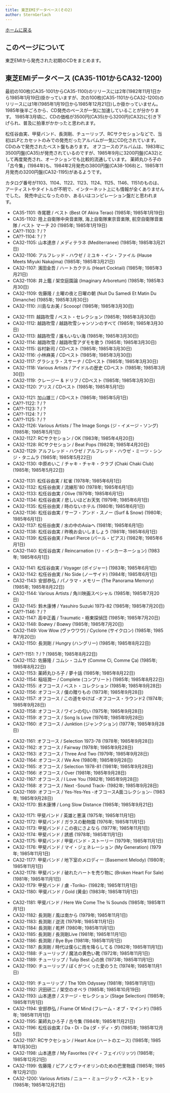 ```yaml
---
title: 東芝EMIデータベース(その2)
author: SternGerlach
---
```


<!--
 pandoc -s --filter pandoc-crossref -M "crossrefYaml=./crossref_config.yaml" -f markdown -t html5 --mathjax --css ./style.css ./toshiba-emi-db-2.md > ./toshiba-emi-db-2.html
-->

[ホームに戻る](./index.html)

## このページについて

東芝EMIから発売された初期のCDをまとめます。

## 東芝EMIデータベース (CA35-1101からCA32-1200)

最初の100枚(CA35-1001からCA35-1100)のリリースには2年(1982年11月1日から1985年1月19日)掛かっていますが、次の100枚(CA35-1101からCA32-1200)のリリースには1年(1985年1月19日から1985年12月21日)しか掛かっていません。
1985年後半ごろから、CD発売のペースが一気に加速していることが分かります。
1985年3月頃に、CDの価格が3500円(CA35)から3200円(CA32)に引き下げられ、普及に拍車がかかったと思われます。

松任谷由実、甲斐バンド、長渕剛、チューリップ、RCサクセションなどで、当初はLPとカセットのみでの発売だったアルバムが一気にCD化されています。
CDのみで発売されたベスト盤もあります。
オフコースのアルバムは、1983年に3500円盤(CA35)が発売されているのですが、1985年9月に3200円盤(CA32)として再度発売され、オークションでも比較的流通しています。
薬師丸ひろ子の「古今集」(1984年)も、1984年2月発売の3800円盤(CA38-1068)と、1985年11月発売の3200円盤(CA32-1195)があるようです。

カタログ番号が1103、1104、1122、1123、1124、1125、1146、1151のものは、アーティストやタイトルが不明で、インターネット上にも情報が全くありませんでした。
発売中止になったのか、あるいはコンピレーション盤だと思われます。

* CA35-1101: 寺尾聰 / ベスト (Best Of Akira Terao) (1985年; 1985年1月19日)
* CA35-1102: 陸上自衛隊中央音楽隊, 海上自衛隊東京音楽隊, 航空自衛隊音楽隊 / ベスト マーチ 20 (1985年; 1985年1月19日)
* CA??-1103: ? / ?
* CA??-1104: ? / ?
* CA32-1105: 山本達彦 / メディテラネ (Mediterranee) (1985年; 1985年3月21日)
* CA32-1106: アルフレッド・ハウゼ / ミユキ・イン・ファイル (Hause Meets Miyuki Nakajima) (1985年; 1985年3月21日)
* CA32-1107: 濱田金吾 / ハートカクテル (Heart Cocktail) (1985年; 1985年3月21日)
* CA32-1108: 井上鑑 / 架空庭園論 (Imaginary Arboretum) (1985年; 1985年3月30日)
* CA32-1109: 佐藤隆 / 土曜の夜と日曜の朝 (Nuit Du Samedi Et Matin Du Dimanche) (1985年; 1985年3月30日)
* CA32-1110: 川島なお美 / Scooop! (1985年; 1985年3月30日)

<!-- -->

* CA32-1111: 越路吹雪 / ベスト・セレクション (1985年; 1985年3月30日)
* CA32-1112: 越路吹雪 / 越路吹雪シャンソンのすべて (1985年; 1985年3月30日)
* CA32-1113: 越路吹雪 / 誰もいない海 (1985年; 1985年3月30日)
* CA32-1114: 越路吹雪 / 越路吹雪アダモを歌う (1985年; 1985年3月30日)
* CA32-1115: 谷村新司 / CDベスト (1985年; 1985年3月30日)
* CA32-1116: 小林麻美 / CDベスト (1985年; 1985年3月30日)
* CA32-1117: グラシェラ・スサーナ / CDベスト (1985年; 1985年3月30日)
* CA32-1118: Various Artists / アイドルの歴史 CDベスト (1985年; 1985年3月30日)
* CA32-1119: クレージー & ドリフ / CDベスト (1985年; 1985年3月30日)
* CA32-1120: アリス / CDベスト (1985年; 1985年5月1日)

<!-- -->

* CA32-1121: 加山雄三 / CDベスト (1985年; 1985年5月1日)
* CA??-1122: ? / ?
* CA??-1123: ? / ?
* CA??-1124: ? / ?
* CA??-1125: ? / ?
* CA32-1126: Various Artists / The Image Songs (ジ・イメージ・ソング) (1985年; 1985年5月1日)
* CA32-1127: RCサクセション / OK (1983年; 1985年4月20日)
* CA32-1128: RCサクセション / Beat Pops (1982年; 1985年4月20日)
* CA32-1129: アルフレッド・ハウゼ / アルフレッド・ハウゼ・ミーツ・シンジ・タニムラ (1985年; 1985年5月22日)
* CA32-1130: 中原めいこ / チャキ・チャキ・クラブ (Chaki Chaki Club) (1985年; 1985年5月22日)

<!-- -->

* CA32-1131: 松任谷由実 / 紅雀 (1978年; 1985年6月1日)
* CA32-1132: 松任谷由実 / 流線形'80 (1978年; 1985年6月1日)
* CA32-1133: 松任谷由実 / Olive (1979年; 1985年6月1日)
* CA32-1134: 松任谷由実 / 悲しいほどお天気 (1979年; 1985年6月1日)
* CA32-1135: 松任谷由実 / 時のないホテル (1980年; 1985年6月1日)
* CA32-1136: 松任谷由実 / サーフ・アンド・スノー (Surf & Snow) (1980年; 1985年6月1日)
* CA32-1137: 松任谷由実 / 水の中のAsiaへ (1981年; 1985年6月1日)
* CA32-1138: 松任谷由実 / 昨晩お会いしましょう (1981年; 1985年6月1日)
* CA32-1139: 松任谷由実 / Pearl Pierce (パール・ピアス) (1982年; 1985年6月1日)
* CA32-1140: 松任谷由実 / Reincarnation (リ・インカーネーション) (1983年; 1985年6月1日)

<!-- -->

* CA32-1141: 松任谷由実 / Voyager (ボイジャー) (1983年; 1985年6月1日)
* CA32-1142: 松任谷由実 / No Side (ノーサイド) (1984年; 1985年6月1日)
* CA32-1143: 安部恭弘 / パノラマ・メモリー (The Panorama Memory) (1985年; 1985年8月22日)
* CA32-1144: Various Artists / 角川映画スペシャル (1985年; 1985年7月20日)
* CA32-1145: 鈴木康博 / Yasuhiro Suzuki 1973-82 (1985年; 1985年7月20日)
* CA??-1146: ? / ?
* CA32-1147: 高中正義 / Traumatic・極東探偵団 (1985年; 1985年7月20日)
* CA32-1148: Boøwy / Boøwy (1985年; 1985年7月20日)
* CA32-1149: Vow Wow (ヴァウワウ) / Cyclone (サイクロン) (1985年; 1985年7月20日)
* CA32-1150: 長渕剛 / Hungry (ハングリー) (1985年; 1985年8月22日)

<!-- -->

* CA??-1151: ? / ? (1985年; 1985年8月22日)
* CA32-1152: 佐藤隆 / コムシ・コムサ (Comme Ci, Comme Ça) (1985年; 1985年8月22日)
* CA32-1153: 薬師丸ひろ子 / 夢十話 (1985年; 1985年8月22日)
* CA32-1154: 稲垣潤一 / Complete (コンプリート) (1985年; 1985年8月22日)
* CA32-1155: オフコース / ベスト・コレクション (1985年; 1985年9月28日)
* CA32-1156: オフコース / 僕の贈りもの (1973年; 1985年9月28日)
* CA32-1157: オフコース / この道をゆけば -オフコース・ラウンド2 (1974年; 1985年9月28日)
* CA32-1158: オフコース / ワインの匂い (1975年; 1985年9月28日)
* CA32-1159: オフコース / Song Is Love (1976年; 1985年9月28日)
* CA32-1160: オフコース / Junktion (ジャンクション) (1977年; 1985年9月28日)

<!-- -->

* CA32-1161: オフコース / Selection 1973-78 (1978年; 1985年9月28日)
* CA32-1162: オフコース / Fairway (1978年; 1985年9月28日)
* CA32-1163: オフコース / Three And Two (1979年; 1985年9月28日)
* CA32-1164: オフコース / We Are (1980年; 1985年9月28日)
* CA32-1165: オフコース / Selection 1978-81 (1981年; 1985年9月28日)
* CA32-1166: オフコース / Over (1981年; 1985年9月28日)
* CA32-1167: オフコース / I Love You (1982年; 1985年9月28日)
* CA32-1168: オフコース / Next -Sound Track- (1982年; 1985年9月28日)
* CA32-1169: オフコース / Yes-Yes-Yes -オフコースA面コレクション- (1983年; 1985年9月28日)
* CA32-1170: 鈴木康博 / Long Slow Distance (1985年; 1985年9月21日)

<!-- -->

* CA32-1171: 甲斐バンド / 英雄と悪漢 (1975年; 1985年11月1日)
* CA32-1172: 甲斐バンド / ガラスの動物園 (1976年; 1985年11月1日)
* CA32-1173: 甲斐バンド / この夜にさよなら (1977年; 1985年11月1日)
* CA32-1174: 甲斐バンド / 誘惑 (1978年; 1985年11月1日)
* CA32-1175: 甲斐バンド / 甲斐バンド・ストーリー (1979年; 1985年11月1日)
* CA32-1176: 甲斐バンド / マイ・ジェネレーション (My Generation) (1979年; 1985年11月1日)
* CA32-1177: 甲斐バンド / 地下室のメロディー (Basement Melody) (1980年; 1985年11月1日)
* CA32-1178: 甲斐バンド / 破れたハートを売り物に (Broken Heart For Sale) (1981年; 1985年11月1日)
* CA32-1179: 甲斐バンド / 虜 -Toriko- (1982年; 1985年11月1日)
* CA32-1180: 甲斐バンド / Gold (黄金) (1983年; 1985年11月1日)

<!-- -->

* CA32-1181: 甲斐バンド / Here We Come The ¾ Sounds (1985年; 1985年11月1日)
* CA32-1182: 長渕剛 / 風は南から (1979年; 1985年11月1日)
* CA32-1183: 長渕剛 / 逆流 (1979年; 1985年11月1日)
* CA32-1184: 長渕剛 / 乾杯 (1980年; 1985年11月1日)
* CA32-1185: 長渕剛 / 長渕剛Live (1981年; 1985年11月1日)
* CA32-1186: 長渕剛 / Bye Bye (1981年; 1985年11月1日)
* CA32-1187: 長渕剛 / 時代は僕らに雨を降らしてる (1982年; 1985年11月1日)
* CA32-1188: チューリップ / 魔法の黄色い靴 (1972年; 1985年11月1日)
* CA32-1189: チューリップ / Tulip Best 心の旅 (1973年; 1985年11月1日)
* CA32-1190: チューリップ / ぼくがつくった愛のうた (1974年; 1985年11月1日)

<!-- -->

* CA32-1191: チューリップ / The 10th Odyssey (1981年; 1985年11月1日)
* CA32-1192: 沢田研二 / 架空のオペラ (1985年; 1985年10月19日)
* CA32-1193: 山本達彦 / ステージ・セレクション (Stage Selection) (1985年; 1985年11月1日)
* CA32-1194: 安部恭弘 / Frame Of Mind (フレーム・オブ・マインド) (1985年; 1985年11月1日)
* CA32-1195: 薬師丸ひろ子 / 古今集 (1984年; 1985年11月21日)
* CA32-1196: 松任谷由実 / Da・Di・Da (ダ・ディ・ダ) (1985年; 1985年12月5日)
* CA32-1197: RCサクセション / Heart Ace (ハートのエース) (1985年; 1985年11月30日)
* CA32-1198: 山本達彦 / My Favorites (マイ・フェイバリッツ) (1985年; 1985年12月21日)
* CA32-1199: 佐藤隆 / ピアノとヴァイオリンのための巴里物語 (1985年; 1985年12月21日)
* CA32-1200: Various Artists / ニュー・ミュージック・ベスト・ヒット (1985年; 1985年12月21日)


